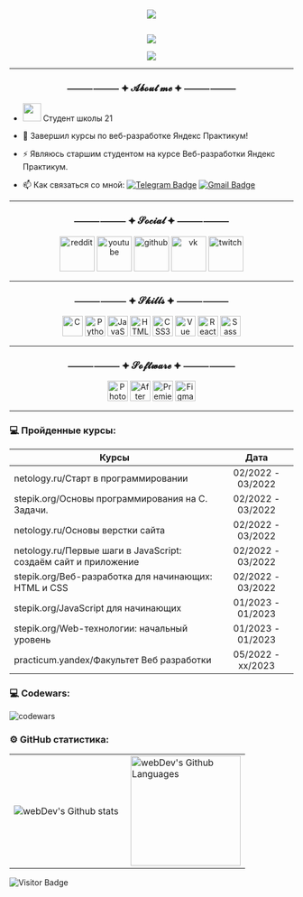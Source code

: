 
#  <p align="center"><img src="https://aniyuki.com/wp-content/uploads/2021/12/aniyuki-my-hero-academia-40.gif" /></p>
<p align="center"><a href="https://www.github.com/arffei" target="_blank" rel="noreferrer"><img
src="https://img.shields.io/github/followers/arffei?logo=github&style=for-the-badge&color=ef4444&labelColor=1c1917" /></a></p>
<p align="center"><a href="https://www.twitch.tv/arffei" target="_blank" rel="noreferrer"><img
src="https://img.shields.io/twitch/status/arffei?logo=twitchsx&style=for-the-badge&color=0891b2&labelColor=1c1917&label=TWITCH+STATUS" /></a></p>

---

### <p align="center">⸻⸻ ⯌ 𝓐𝓫𝓸𝓾𝓽 𝓶𝓮 ⯌ ⸻⸻</p>

- <a href="https://ibb.co/BnsnvRB"><img src="https://i.ibb.co/BnsnvRB/twenty-one-1.png"  width="32" height="32"></a> Студент школы 21

- :seedling: Завершил курсы по веб-разработке Яндекс Практикум!

- :zap: Являюсь старшим студентом на курсе Веб-разработки Яндекс Практикум.

- :mailbox: Как связаться со мной: [![Telegram Badge](https://img.shields.io/badge/-arffei-blue?style=flat&logo=Telegram&logoColor=white)](https://t.me/arffei) [![Gmail Badge](https://img.shields.io/badge/-Gmail-red?style=flat&logo=Gmail&logoColor=white)](mailto:arffei.storm@gmail.com)

---

### <p align="center">⸻⸻ ⯌ 𝓢𝓸𝓬𝓲𝓪𝓵 ⯌ ⸻⸻</p>

<p align="center"><a href="https://ibb.co/gDh7mwD"><img src="https://i.ibb.co/gDh7mwD/reddit.png" width="62" height="62" alt="reddit" border="0"></a> 
<a href="https://ibb.co/2jWfsbg"><img src="https://i.ibb.co/2jWfsbg/youtube.png" width="62" height="62" alt="youtube" border="0"></a> 
<a href="https://github.com/Arffei"><img src="https://i.ibb.co/j49Fssy/github.png" width="62" height="62" alt="github" border="0"></a> 
<a href="https://vk.com/arffei"><img src="https://i.ibb.co/F8V2GPw/vk.png" width="62" height="62" alt="vk" border="0"></a> 
<a href="https://www.twitch.tv/arffei"><img src="https://i.ibb.co/frh2ftf/twitch.png" width="62" height="62" alt="twitch" border="0"></a></p>

---

### <p align="center">⸻⸻ ⯌ 𝓢𝓴𝓲𝓵𝓵𝓼 ⯌ ⸻⸻</p>

<p align="center">
<a href="https://docs.microsoft.com/en-us/cpp/?view=msvc-170" target="_blank" rel="noreferrer"><img src="https://raw.githubusercontent.com/danielcranney/readme-generator/main/public/icons/skills/c-colored.svg" width="36" height="36" alt="C" /></a>
<a href="https://www.python.org/" target="_blank" rel="noreferrer"><img src="https://raw.githubusercontent.com/danielcranney/readme-generator/main/public/icons/skills/python-colored.svg" width="36" height="36" alt="Python" /></a>
<a href="https://developer.mozilla.org/en-US/docs/Web/JavaScript" target="_blank" rel="noreferrer"><img src="https://raw.githubusercontent.com/danielcranney/readme-generator/main/public/icons/skills/javascript-colored.svg" width="36" height="36" alt="JavaScript" /></a>
<a href="https://developer.mozilla.org/en-US/docs/Glossary/HTML5" target="_blank" rel="noreferrer"><img src="https://raw.githubusercontent.com/danielcranney/readme-generator/main/public/icons/skills/html5-colored.svg" width="36" height="36" alt="HTML5" /></a>
<a href="https://www.w3.org/TR/CSS/#css" target="_blank" rel="noreferrer"><img src="https://raw.githubusercontent.com/danielcranney/readme-generator/main/public/icons/skills/css3-colored.svg" width="36" height="36" alt="CSS3" /></a>
<a href="https://vuejs.org/" target="_blank" rel="noreferrer"><img src="https://raw.githubusercontent.com/danielcranney/readme-generator/main/public/icons/skills/vuejs-colored.svg" width="36" height="36" alt="Vue" /></a>
<a href="https://reactjs.org/" target="_blank" rel="noreferrer"><img src="https://raw.githubusercontent.com/danielcranney/readme-generator/main/public/icons/skills/react-colored.svg" width="36" height="36" alt="React" /></a>
<a href="https://sass-lang.com/" target="_blank" rel="noreferrer"><img src="https://raw.githubusercontent.com/danielcranney/readme-generator/main/public/icons/skills/sass-colored.svg" width="36" height="36" alt="Sass" /></a>
</p>

---

### <p align="center">⸻⸻ ⯌ 𝓢𝓸𝓯𝓽𝔀𝓪𝓻𝓮 ⯌ ⸻⸻</p>

<p align="center">
<a href="https://www.adobe.com/uk/products/photoshop.html" target="_blank" rel="noreferrer"><img src="https://raw.githubusercontent.com/danielcranney/readme-generator/main/public/icons/skills/photoshop-colored.svg" width="36" height="36" alt="Photoshop" /></a>
<a href="https://www.adobe.com/uk/products/aftereffects.html" target="_blank" rel="noreferrer"><img src="https://raw.githubusercontent.com/danielcranney/readme-generator/main/public/icons/skills/aftereffects-colored.svg" width="36" height="36" alt="After Effects" /></a>
<a href="https://www.adobe.com/uk/products/premiere.html" target="_blank" rel="noreferrer"><img src="https://raw.githubusercontent.com/danielcranney/readme-generator/main/public/icons/skills/premierepro-colored.svg" width="36" height="36" alt="Premiere Pro" /></a>
<a href="https://www.figma.com/" target="_blank" rel="noreferrer"><img src="https://raw.githubusercontent.com/danielcranney/readme-generator/main/public/icons/skills/figma-colored.svg" width="36" height="36" alt="Figma" /></a>
</p>

---

### 💻 Пройденные курсы:

| Курсы                                                           | Дата              |
| ----------------------------------------------------------------| :---------------: |
| netology.ru/Старт в программировании                            | 02/2022 - 03/2022 |
| stepik.org/Основы программирования на C. Задачи.                | 02/2022 - 03/2022 |
| netology.ru/Основы верстки сайта                                | 02/2022 - 03/2022 |
| netology.ru/Первые шаги в JavaScript: создаём сайт и приложение | 02/2022 - 03/2022 |
| stepik.org/Веб-разработка для начинающих: HTML и CSS            | 02/2022 - 03/2022 |
| stepik.org/JavaScript для начинающих                            | 01/2023 - 01/2023 |
| stepik.org/Web-технологии: начальный уровень                    | 01/2023 - 01/2023 |
| practicum.yandex/Факультет Веб разработки                       | 05/2022 - xx/2023 |


### 💻 Codewars:

![codewars](https://www.codewars.com/users//badges/large)

### ⚙️ GitHub статистика:

<table>
  <tr>
    <td>
      <img align="left" src="http://github-readme-streak-stats.herokuapp.com?user=arffei&theme=dark&background=000000" alt="webDev's Github stats" />
    </td>
    <td>
      <img height="195px" align="right" alt="webDev's Github Languages" src="https://github-readme-stats-sigma-five.vercel.app/api/top-langs/?username=arffei&layout=compact&theme=vision-friendly-dark" />
    </td>
  </tr>
</table>

![Visitor Badge](https://visitor-badge.laobi.icu/badge?page_id=arffei)

